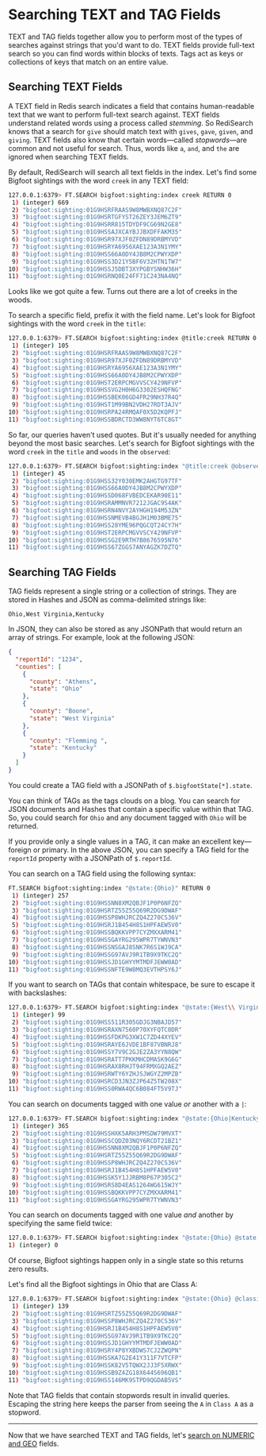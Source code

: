 # Searching TEXT and TAG Fields #

TEXT and TAG fields together allow you to perform most of the types of searches against strings that you'd want to do. TEXT fields provide full-text search so you can find words within blocks of texts. Tags act as keys or collections of keys that match on an entire value.


## Searching TEXT Fields ##

A TEXT field in Redis search indicates a field that contains human-readable text that we want to perform full-text search against. TEXT fields understand related words using a process called *stemming*. So RediSearch knows that a search for `give` should match text with `gives`, `gave`, `given`, and `giving`. TEXT fields also know that certain words—called *stopwords*—are common and not useful for search. Thus, words like `a`, `and`, and `the` are ignored when searching TEXT fields.

By default, RediSearch will search all text fields in the index. Let's find some Bigfoot sightings with the word `creek` in any TEXT field:

```bash
127.0.0.1:6379> FT.SEARCH bigfoot:sighting:index creek RETURN 0
 1) (integer) 669
 2) "bigfoot:sighting:01G9HSRFRAAS9W8MWBXNQ87C2F"
 3) "bigfoot:sighting:01G9HSRTGFYST26ZEY3JEM6ZT9"
 4) "bigfoot:sighting:01G9HSRR815TDYDF9CG69N2GE8"
 5) "bigfoot:sighting:01G9HSSAJXCAYBJJBXDFFAKM35"
 6) "bigfoot:sighting:01G9HSR97XJF0ZFDN89DRBMYVD"
 7) "bigfoot:sighting:01G9HSRYA6956XAE123A3N1YMY"
 8) "bigfoot:sighting:01G9HSS66A0DY4JB8M2CPWYXDP"
 9) "bigfoot:sighting:01G9HSS3D21Y5BF6V32HTN1TW7"
10) "bigfoot:sighting:01G9HSSJ5DBT3XYPGBYSNHW36H"
11) "bigfoot:sighting:01G9HSRNQ0E24FF71C243NA4NQ"
```

Looks like we got quite a few. Turns out there are a lot of creeks in the woods.

To search a specific field, prefix it with the field name. Let's look for Bigfoot sightings with the word `creek` in the `title`:

```bash
127.0.0.1:6379> FT.SEARCH bigfoot:sighting:index @title:creek RETURN 0
 1) (integer) 105
 2) "bigfoot:sighting:01G9HSRFRAAS9W8MWBXNQ87C2F"
 3) "bigfoot:sighting:01G9HSR97XJF0ZFDN89DRBMYVD"
 4) "bigfoot:sighting:01G9HSRYA6956XAE123A3N1YMY"
 5) "bigfoot:sighting:01G9HSS66A0DY4JB8M2CPWYXDP"
 6) "bigfoot:sighting:01G9HST2ERPCMGVVSCY429NFVP"
 7) "bigfoot:sighting:01G9HSSVG2H0H6G3302ESHQFNG"
 8) "bigfoot:sighting:01G9HSSBEK06GD4FR29NH37R4Q"
 9) "bigfoot:sighting:01G9HST1M99BN2VDH27RDT3AJV"
10) "bigfoot:sighting:01G9HSRPA24RMQAF0X5D2KQPFJ"
11) "bigfoot:sighting:01G9HSSBDRCTD3WW8NYT6TC8GT"
```

So far, our queries haven't used quotes. But it's usually needed for anything beyond the most basic searches. Let's search for Bigfoot sightings with the word `creek` in the `title` and `woods` in the `observed`:

```bash
127.0.0.1:6379> FT.SEARCH bigfoot:sighting:index "@title:creek @observed:woods" RETURN 0
 1) (integer) 45
 2) "bigfoot:sighting:01G9HSS32Y030EMK2AHGTG97TF"
 3) "bigfoot:sighting:01G9HSS66A0DY4JB8M2CPWYXDP"
 4) "bigfoot:sighting:01G9HSSD068FVBEDCEKAR90E11"
 5) "bigfoot:sighting:01G9HSRAMMNVR7212JGAC9S4AK"
 6) "bigfoot:sighting:01G9HSRN4NVY2AYHGH194M53ZN"
 7) "bigfoot:sighting:01G9HSSNMEVB4BGJH1M03BME75"
 8) "bigfoot:sighting:01G9HSS28YME96PQGCQT24CY7H"
 9) "bigfoot:sighting:01G9HST2ERPCMGVVSCY429NFVP"
10) "bigfoot:sighting:01G9HSSG2E9RTH7B8676595N76"
11) "bigfoot:sighting:01G9HSS67ZGGS7ANYAGZK7DZTQ"
```


## Searching TAG Fields ##

TAG fields represent a single string or a collection of strings. They are stored in Hashes and JSON as comma-delimited strings like:

```
Ohio,West Virginia,Kentucky
```

In JSON, they can also be stored as any JSONPath that would return an array of strings. For example, look at the following JSON:

```json
{
  "reportId": "1234",
  "counties": [
    {
      "county": "Athens",
      "state": "Ohio"
    },
    {
      "county": "Boone",
      "state": "West Virginia"
    },
    {
      "county": "Flemming ",
      "state": "Kentucky"
    }
  ]
}
```

You could create a TAG field with a JSONPath of `$.bigfootState[*].state`.

You can think of TAGs as the tags clouds on a blog. You can search for JSON documents and Hashes that contain a specific value within that TAG. So, you could search for `Ohio` and any document tagged with `Ohio` will be returned.

If you provide only a single values in a TAG, it can make an excellent key—foreign or primary. In the above JSON, you can specify a TAG field for the `reportId` property with a JSONPath of `$.reportId`.

You can search on a TAG field using the following syntax:

```bash
FT.SEARCH bigfoot:sighting:index "@state:{Ohio}" RETURN 0
 1) (integer) 257
 2) "bigfoot:sighting:01G9HSSNN8XM2QBJF1P0P6NFZQ"
 3) "bigfoot:sighting:01G9HSRTZ55Z55Q69R2DG9DWAF"
 4) "bigfoot:sighting:01G9HSSP8WHJRCZQ4Z270CS36V"
 5) "bigfoot:sighting:01G9HSRJ1B454H8S1HPFAEW5V0"
 6) "bigfoot:sighting:01G9HSSBQKKVPP7CYZMXXARM41"
 7) "bigfoot:sighting:01G9HSSGAYRG295WPR7TYWNVN3"
 8) "bigfoot:sighting:01G9HSSNSGAJ8SNK7R6S1WJ9CA"
 9) "bigfoot:sighting:01G9HSSG97AVJ9R1TB9X9TKC2Q"
10) "bigfoot:sighting:01G9HSSJD1GHYYMTMDFJEWW0AD"
11) "bigfoot:sighting:01G9HSSNFTE9W8MQ3EVTHPSY6J"
```

If you want to search on TAGs that contain whitespace, be sure to escape it with backslashes:

```bash
127.0.0.1:6379> FT.SEARCH bigfoot:sighting:index "@state:{West\\ Virginia}" RETURN 0
 1) (integer) 99
 2) "bigfoot:sighting:01G9HSS511R305GDJG3NBAJD57"
 3) "bigfoot:sighting:01G9HSRAXN7560P70XYFQTC0DR"
 4) "bigfoot:sighting:01G9HSSFDKPG3XW1C7ZD44XYEV"
 5) "bigfoot:sighting:01G9HSRAYE6JVDE1BF87VBNRJ8"
 6) "bigfoot:sighting:01G9HSSY7V9C2GJE2ZA3YYN8QW"
 7) "bigfoot:sighting:01G9HSRATT7PKKMHCDMA5K9G6G"
 8) "bigfoot:sighting:01G9HSRAX8RHJT94FRMXGQ2AEZ"
 9) "bigfoot:sighting:01G9HSRWTY6YZHJSJWGYZ2MPZB"
10) "bigfoot:sighting:01G9HSRCD3JN3ZJP64Z5TW208X"
11) "bigfoot:sighting:01G9HSS0RWA4QC6B084FT5V9TJ"
```

You can search on documents tagged with one value *or* another with a `|`:

```bash
127.0.0.1:6379> FT.SEARCH bigfoot:sighting:index "@state:{Ohio|Kentucky}" RETURN 0
 1) (integer) 365
 2) "bigfoot:sighting:01G9HSSHXK5ARH3PMSDW79MVXT"
 3) "bigfoot:sighting:01G9HSSCQDZ03NQY6RCDT21BZ1"
 4) "bigfoot:sighting:01G9HSSNN8XM2QBJF1P0P6NFZQ"
 5) "bigfoot:sighting:01G9HSRTZ55Z55Q69R2DG9DWAF"
 6) "bigfoot:sighting:01G9HSSP8WHJRCZQ4Z270CS36V"
 7) "bigfoot:sighting:01G9HSRJ1B454H8S1HPFAEW5V0"
 8) "bigfoot:sighting:01G9HSSK5Y1JJRBM8P67P305C2"
 9) "bigfoot:sighting:01G9HSRS8D4EAS1264WG615WJY"
10) "bigfoot:sighting:01G9HSSBQKKVPP7CYZMXXARM41"
11) "bigfoot:sighting:01G9HSSGAYRG295WPR7TYWNVN3"
```

You can search on documents tagged with one value *and* another by specifying the same field twice:

```bash
127.0.0.1:6379> FT.SEARCH bigfoot:sighting:index "@state:{Ohio} @state:{Kentucky}" RETURN 0
1) (integer) 0
```

Of course, Bigfoot sightings happen only in a single state so this returns zero results.

Let's find all the Bigfoot sightings in Ohio that are Class A:

```bash
127.0.0.1:6379> FT.SEARCH bigfoot:sighting:index "@state:{Ohio} @classification:{Class\\ A}" RETURN 0
 1) (integer) 139
 2) "bigfoot:sighting:01G9HSRTZ55Z55Q69R2DG9DWAF"
 3) "bigfoot:sighting:01G9HSSP8WHJRCZQ4Z270CS36V"
 4) "bigfoot:sighting:01G9HSRJ1B454H8S1HPFAEW5V0"
 5) "bigfoot:sighting:01G9HSSG97AVJ9R1TB9X9TKC2Q"
 6) "bigfoot:sighting:01G9HSSJD1GHYYMTMDFJEWW0AD"
 7) "bigfoot:sighting:01G9HSRY4P8YXBDWS7CJ2ZWQPN"
 8) "bigfoot:sighting:01G9HSSKA7G2E41Y311F7VTCFP"
 9) "bigfoot:sighting:01G9HSSK82V5TQWX2JJ3F5XRWX"
10) "bigfoot:sighting:01G9HSSB9Z4ZG18X644S696QB1"
11) "bigfoot:sighting:01G9HSS146MK9STPD9QGDAB5VS"
```

Note that TAG fields that contain stopwords result in invalid queries. Escaping the string here keeps the parser from seeing the `A` in `Class A` as a stopword.

----------------------------------------

Now that we have searched TEXT and TAG fields, let's [search on NUMERIC and GEO](18-REDISEARCH-NUMERIC-AND-GEO.md) fields.

